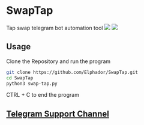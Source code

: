 # SwapTap
Tap swap telegram bot automation tool 
![](image/example1.png)
![](image/example2.png)

## **Usage**
Clone the Repository and run the program 
```bash
git clone https://github.com/Elphador/SwapTap.git
cd SwapTap
python3 swap-tap.py
```
CTRL + C to end the program 


## [Telegram Support Channel ](https://t.me/swaptapnews)



